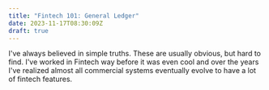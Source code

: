 ```yaml
---
title: "Fintech 101: General Ledger"
date: 2023-11-17T08:30:09Z
draft: true
---
```


I've always believed in simple truths. These are usually obvious, but hard to find. I've worked in Fintech way before it was even cool and over the years I've realized almost all commercial systems eventually evolve to have a lot of fintech features.
